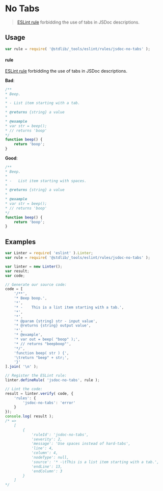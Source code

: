 <!--

@license Apache-2.0

Copyright (c) 2018 The Stdlib Authors.

Licensed under the Apache License, Version 2.0 (the "License");
you may not use this file except in compliance with the License.
You may obtain a copy of the License at

   http://www.apache.org/licenses/LICENSE-2.0

Unless required by applicable law or agreed to in writing, software
distributed under the License is distributed on an "AS IS" BASIS,
WITHOUT WARRANTIES OR CONDITIONS OF ANY KIND, either express or implied.
See the License for the specific language governing permissions and
limitations under the License.

-->

# No Tabs

> [ESLint rule][eslint-rules] forbidding the use of tabs in JSDoc descriptions.

<section class="intro">

</section>

<!-- /.intro -->

<section class="usage">

## Usage

```javascript
var rule = require( '@stdlib/_tools/eslint/rules/jsdoc-no-tabs' );
```

#### rule

[ESLint rule][eslint-rules] forbidding the use of tabs in JSDoc descriptions.

**Bad**:

<!--lint disable no-tabs-->

<!-- eslint-disable stdlib/jsdoc-no-tabs, stdlib/jsdoc-list-item-indent, stdlib/jsdoc-markdown-remark, no-tabs -->

```javascript
/**
* Beep.
*
* -	List item starting with a tab.
*
* @returns {string} a value
*
* @example
* var str = beep();
* // returns 'boop'
*/
function beep() {
    return 'boop';
}
```

**Good**:

```javascript
/**
* Beep.
*
* -   List item starting with spaces.
*
* @returns {string} a value
*
* @example
* var str = beep();
* // returns 'boop'
*/
function beep() {
    return 'boop';
}
```

</section>

<!-- /.usage -->

<section class="examples">

## Examples

<!-- eslint no-undef: "error" -->

<!-- eslint-disable no-tabs -->

```javascript
var Linter = require( 'eslint' ).Linter;
var rule = require( '@stdlib/_tools/eslint/rules/jsdoc-no-tabs' );

var linter = new Linter();
var result;
var code;

// Generate our source code:
code = [
    '/**',
    '* Beep boop.',
    '*',
    '* -	This is a list item starting with a tab.',
    '*',
    '*',
    '* @param {string} str - input value',
    '* @returns {string} output value',
    '*',
    '* @example',
    '* var out = beep( "boop" );',
    '* // returns "beepboop"',
    '*/',
    'function beep( str ) {',
    '\treturn "beep" + str;',
    '}'
].join( '\n' );

// Register the ESLint rule:
linter.defineRule( 'jsdoc-no-tabs', rule );

// Lint the code:
result = linter.verify( code, {
    'rules': {
        'jsdoc-no-tabs': 'error'
    }
});
console.log( result );
/* =>
    [
        {
            'ruleId': 'jsdoc-no-tabs',
            'severity': 2,
            'message': 'Use spaces instead of hard-tabs',
            'line': 4,
            'column': 4,
            'nodeType': null,
            'source': '* -\tThis is a list item starting with a tab.',
            'endLine': 13,
            'endColumn': 3
        }
    ]
*/
```

</section>

<!-- /.examples -->

<!-- Section for related `stdlib` packages. Do not manually edit this section, as it is automatically populated. -->

<section class="related">

</section>

<!-- /.related -->

<!-- Section for all links. Make sure to keep an empty line after the `section` element and another before the `/section` close. -->

<section class="links">

[eslint-rules]: https://eslint.org/docs/developer-guide/working-with-rules

</section>

<!-- /.links -->
